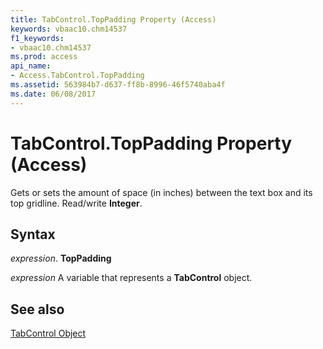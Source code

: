 ```yaml
---
title: TabControl.TopPadding Property (Access)
keywords: vbaac10.chm14537
f1_keywords:
- vbaac10.chm14537
ms.prod: access
api_name:
- Access.TabControl.TopPadding
ms.assetid: 563984b7-d637-ff8b-8996-46f5740aba4f
ms.date: 06/08/2017
---
```



# TabControl.TopPadding Property (Access)

Gets or sets the amount of space (in inches) between the text box and its top gridline. Read/write  **Integer**.


## Syntax

 _expression_. **TopPadding**

 _expression_ A variable that represents a **TabControl** object.


## See also


[TabControl Object](Access.TabControl.md)

